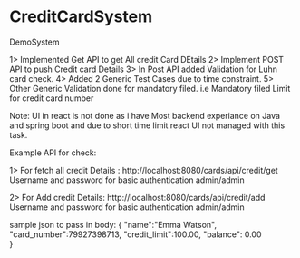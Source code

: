 # CreditCardSystem
DemoSystem

1> Implemented Get API to get All credit Card DEtails
2> Implement POST API to push Credit card Details
3> In Post API added Validation for Luhn card check.
4> Added 2 Generic Test Cases due to time constraint.
5> Other Generic Validation done for mandatory filed.
i.e Mandatory filed
    Limit for credit card number


Note: UI in react is not done as i have Most backend experiance on Java and spring boot and due to short time limit react UI not managed with this task.

Example API for check:

1> For fetch all credit Details : http://localhost:8080/cards/api/credit/get
Username and password for basic authentication admin/admin

2> For Add credit Details:  http://localhost:8080/cards/api/credit/add
Username and password for basic authentication admin/admin

sample json to pass in body:
{
    "name":"Emma Watson",
    "card_number":79927398713,
    "credit_limit":100.00,
    "balance": 0.00    
}    
